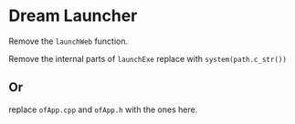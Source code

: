 # Dream Launcher

Remove the `launchWeb` function. 

Remove the internal parts of `launchExe` replace with `system(path.c_str())`

## Or
replace `ofApp.cpp` and `ofApp.h` with the ones here. 